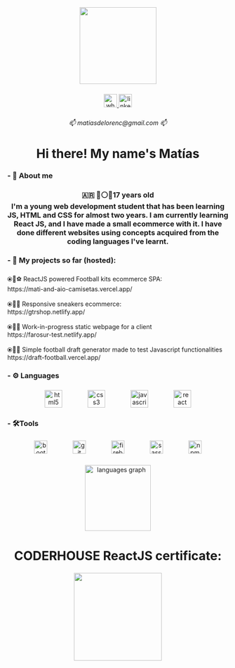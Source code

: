 <div align="center">
  <img height="175" src="https://i.imgur.com/pIbWrtJ.png"  />
</div>

###

<div align="center">
  <a href="https://wa.me/5492494592323" target="_blank">
    <img src="https://img.shields.io/static/v1?message=Whatsapp&logo=whatsapp&label=&color=25D366&logoColor=white&labelColor=&style=for-the-badge" height="30" alt="whatsapp logo"  />
  </a>
  <a href="https://www.linkedin.com/in/mat%C3%ADas-d-undefined-5b8002267/" target="_blank">
    <img src="https://img.shields.io/static/v1?message=LinkedIn&logo=linkedin&label=&color=0077B5&logoColor=white&labelColor=&style=for-the-badge" height="30" alt="linkedin logo"  />
  </a>
</div>

###

<h6 align="center">📫 matiasdelorenc@gmail.com 📫</h6>

###

<h1 align="center">Hi there! My name's Matías</h1>

###

<h3 align="left">- 👦 About me</h3>

###

<h3 align="center">🇦🇷 🔵⚪🔵17 years old <br>I'm a young web development student that has been learning JS, HTML and CSS for almost two years. I am currently learning React JS, and I have made a small ecommerce with it. I have done different websites using concepts acquired from  the coding languages I've learnt.</h3>

###

<h3 align="left">- 🧪 My projects so far (hosted):</h3>

###

<p align="left">⦿🧩⚽ ReactJS powered Football kits ecommerce SPA:<br>https://mati-and-aio-camisetas.vercel.app/<br><br>⦿🧩👟 Responsive sneakers ecommerce:<br>https://gtrshop.netlify.app/<br><br>⦿🧩🧪 Work-in-progress static webpage for a client<br>https://farosur-test.netlify.app/<br><br>⦿🧩🥅 Simple football draft generator made to test Javascript functionalities<br>https://draft-football.vercel.app/</p>

###

<h3 align="left">- ⚙ Languages</h3>

###

<div align="center">
  <img src="https://cdn.jsdelivr.net/gh/devicons/devicon/icons/html5/html5-original.svg" height="40" alt="html5 logo"  />
  <img width="50" />
  <img src="https://cdn.jsdelivr.net/gh/devicons/devicon/icons/css3/css3-original.svg" height="40" alt="css3 logo"  />
  <img width="50" />
  <img src="https://cdn.jsdelivr.net/gh/devicons/devicon/icons/javascript/javascript-original.svg" height="40" alt="javascript logo"  />
  <img width="50" />
  <img src="https://cdn.jsdelivr.net/gh/devicons/devicon/icons/react/react-original.svg" height="40" alt="react logo"  />
</div>

###

<h3 align="left">- 🛠Tools</h3>

###

<div align="center">
  <img src="https://cdn.jsdelivr.net/gh/devicons/devicon/icons/bootstrap/bootstrap-original.svg" height="30" alt="bootstrap logo"  />
  <img width="50" />
  <img src="https://cdn.jsdelivr.net/gh/devicons/devicon/icons/git/git-original.svg" height="30" alt="git logo"  />
  <img width="50" />
  <img src="https://cdn.jsdelivr.net/gh/devicons/devicon/icons/firebase/firebase-plain.svg" height="30" alt="firebase logo"  />
  <img width="50" />
  <img src="https://cdn.jsdelivr.net/gh/devicons/devicon/icons/sass/sass-original.svg" height="30" alt="sass logo"  />
  <img width="50" />
  <img src="https://cdn.jsdelivr.net/gh/devicons/devicon/icons/npm/npm-original-wordmark.svg" height="30" alt="npm logo"  />
</div>

###

<div align="center">
  <img src="https://github-readme-stats.vercel.app/api/top-langs?username=Matias-Delorenzini&locale=en&hide_title=false&layout=compact&card_width=320&langs_count=5&theme=dracula&hide_border=false&order=2" height="150" alt="languages graph"  />
</div>

###

<h1 align="center">CODERHOUSE ReactJS certificate:</h1>

###

<div align="center">
  <img height="200" src="https://i.imgur.io/ZObP7aH_d.png"  />
</div>

###

